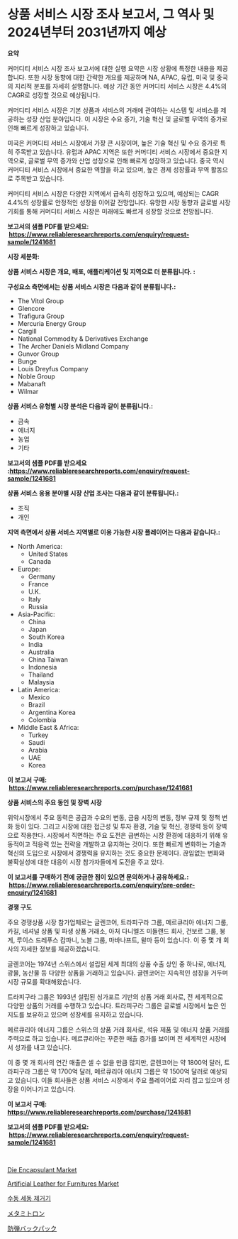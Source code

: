 <p><h1>상품 서비스 시장 조사 보고서, 그 역사 및 2024년부터 2031년까지 예상</h1></p><p><strong>요약</strong></p>
<p><p>커머디티 서비스 시장 조사 보고서에 대한 실행 요약은 시장 상황에 특정한 내용을 제공합니다. 또한 시장 동향에 대한 간략한 개요를 제공하며 NA, APAC, 유럽, 미국 및 중국의 지리적 분포를 자세히 설명합니다. 예상 기간 동안 커머디티 서비스 시장은 4.4%의 CAGR로 성장할 것으로 예상됩니다.</p><p>커머디티 서비스 시장은 기본 상품과 서비스의 거래에 관여하는 시스템 및 서비스를 제공하는 성장 산업 분야입니다. 이 시장은 수요 증가, 기술 혁신 및 글로벌 무역의 증가로 인해 빠르게 성장하고 있습니다.</p><p>미국은 커머디티 서비스 시장에서 가장 큰 시장이며, 높은 기술 혁신 및 수요 증가로 특히 주목받고 있습니다. 유럽과 APAC 지역은 또한 커머디티 서비스 시장에서 중요한 지역으로, 글로벌 무역 증가와 산업 성장으로 인해 빠르게 성장하고 있습니다. 중국 역시 커머디티 서비스 시장에서 중요한 역할을 하고 있으며, 높은 경제 성장률과 무역 활동으로 주목받고 있습니다.</p><p>커머디티 서비스 시장은 다양한 지역에서 급속히 성장하고 있으며, 예상되는 CAGR 4.4%의 성장률로 안정적인 성장을 이어갈 전망입니다. 유망한 시장 동향과 글로벌 시장 기회를 통해 커머디티 서비스 시장은 미래에도 빠르게 성장할 것으로 전망됩니다.</p></p>
<p><strong>보고서의 샘플 PDF를 받으세요: &nbsp;<a href="https://www.reliableresearchreports.com/enquiry/request-sample/1241681">https://www.reliableresearchreports.com/enquiry/request-sample/1241681</a></strong></p>
<p><strong>시장 세분화:</strong></p>
<p><strong> 상품 서비스 시장은 개요, 배포, 애플리케이션 및 지역으로 더 분류됩니다. :</strong></p>
<p><strong>구성요소 측면에서는 상품 서비스 시장은 다음과 같이 분류됩니다.:</strong></p>
<p><ul><li>The Vitol Group</li><li>Glencore</li><li>Trafigura Group</li><li>Mercuria Energy Group</li><li>Cargill</li><li>National Commodity & Derivatives Exchange</li><li>The Archer Daniels Midland Company</li><li>Gunvor Group</li><li>Bunge</li><li>Louis Dreyfus Company</li><li>Noble Group</li><li>Mabanaft</li><li>Wilmar</li></ul></p>
<p><strong> 상품 서비스 유형별 시장 분석은 다음과 같이 분류됩니다.:</strong></p>
<p><ul><li>금속</li><li>에너지</li><li>농업</li><li>기타</li></ul></p>
<p><strong>보고서의 샘플 PDF를 받으세요 :<a href="https://www.reliableresearchreports.com/enquiry/request-sample/1241681">https://www.reliableresearchreports.com/enquiry/request-sample/1241681</a></strong></p>
<p><strong> 상품 서비스 응용 분야별 시장 산업 조사는 다음과 같이 분류됩니다.:</strong></p>
<p><ul><li>조직</li><li>개인</li></ul></p>
<p><strong>지역 측면에서 상품 서비스 지역별로 이용 가능한 시장 플레이어는 다음과 같습니다.:</strong></p>
<p><ul>
    <li>
        North America:
        <ul>
            <li>United States</li>
            <li>Canada</li>
        </ul>
    </li>
    <li>
        Europe:
        <ul>
            <li>Germany</li>
            <li>France</li>
            <li>U.K.</li>
            <li>Italy</li>
            <li>Russia</li>
        </ul>
    </li>
    <li>
        Asia-Pacific:
        <ul>
            <li>China</li>
            <li>Japan</li>
            <li>South Korea</li>
            <li>India</li>
            <li>Australia</li>
            <li>China Taiwan</li>
            <li>Indonesia</li>
            <li>Thailand</li>
            <li>Malaysia</li>
        </ul>
    </li>
    <li>
        Latin America:
        <ul>
            <li>Mexico</li>
            <li>Brazil</li>
            <li>Argentina Korea</li>
            <li>Colombia</li>
        </ul>
    </li>
    <li>
        Middle East & Africa:
        <ul>
            <li>Turkey</li>
            <li>Saudi</li>
            <li>Arabia</li>
            <li>UAE</li>
            <li>Korea</li>
        </ul>
    </li>
    </ul></p>
<p><strong>이 보고서 구매: &nbsp;<a href="https://www.reliableresearchreports.com/purchase/1241681">https://www.reliableresearchreports.com/purchase/1241681</a></strong></p>
<p><strong>상품 서비스의 주요 동인 및 장벽 시장</strong></p>
<p><p>위악시장에서 주요 동력은 공급과 수요의 변동, 금융 시장의 변동, 정부 규제 및 정책 변화 등이 있다. 그리고 시장에 대한 접근성 및 투자 환경, 기술 및 혁신, 경쟁력 등이 장벽으로 작용한다. 시장에서 직면하는 주요 도전은 급변하는 시장 환경에 대응하기 위해 유동적이고 적응력 있는 전략을 개발하고 유지하는 것이다. 또한 빠르게 변화하는 기술과 혁신의 도입으로 시장에서 경쟁력을 유지하는 것도 중요한 문제이다. 끊임없는 변화와 불확실성에 대한 대응이 시장 참가자들에게 도전을 주고 있다.</p></p>
<p><strong>이 보고서를 구매하기 전에 궁금한 점이 있으면 문의하거나 공유하세요.: &nbsp;<a href="https://www.reliableresearchreports.com/enquiry/pre-order-enquiry/1241681">https://www.reliableresearchreports.com/enquiry/pre-order-enquiry/1241681</a></strong></p>
<p><strong>경쟁 구도</strong></p>
<p><p>주요 경쟁상품 시장 참가업체로는 글렌코어, 트라피구라 그룹, 메르큐리아 에너지 그룹, 카길, 네셔널 상품 및 파생 상품 거래소, 아처 다니엘즈 미들랜드 회사, 건보르 그룹, 붕게, 루이스 드레푸스 캄파니, 노블 그룹, 마바나프트, 윌마 등이 있습니다. 이 중 몇 개 회사의 자세한 정보를 제공하겠습니다.</p><p>글렌코어는 1974년 스위스에서 설립된 세계 최대의 상품 수출 상인 중 하나로, 에너지, 광물, 농산물 등 다양한 상품을 거래하고 있습니다. 글렌코어는 지속적인 성장을 거두며 시장 규모를 확대해왔습니다. </p><p>트라피구라 그룹은 1993년 설립된 싱가포르 기반의 상품 거래 회사로, 전 세계적으로 다양한 상품의 거래를 수행하고 있습니다. 트라피구라 그룹은 글로벌 시장에서 높은 인지도를 보유하고 있으며 성장세를 유지하고 있습니다.</p><p>메르큐리아 에너지 그룹은 스위스의 상품 거래 회사로, 석유 제품 및 에너지 상품 거래를 주력으로 하고 있습니다. 메르큐리아는 꾸준한 매출 증가를 보이며 전 세계적인 시장에서 성과를 내고 있습니다.</p><p>이 중 몇 개 회사의 연간 매출은 셀 수 없을 만큼 많지만, 글렌코어는 약 1800억 달러, 트라피구라 그룹은 약 1700억 달러, 메르큐리아 에너지 그룹은 약 1500억 달러로 예상되고 있습니다. 이들 회사들은 상품 서비스 시장에서 주요 플레이어로 자리 잡고 있으며 성장을 이어나가고 있습니다.</p></p>
<p><strong>이 보고서 구매: &nbsp; <a href="https://www.reliableresearchreports.com/purchase/1241681">https://www.reliableresearchreports.com/purchase/1241681</a></strong></p>
<p><strong>보고서의 샘플 PDF를 받으세요: &nbsp;<a href="https://www.reliableresearchreports.com/enquiry/request-sample/1241681">https://www.reliableresearchreports.com/enquiry/request-sample/1241681</a></strong><strong></strong></p>
<p>&nbsp;</p>
<p><p><a href="https://issuu.com/reportprime-2/docs/die-encapsulant-market-size-2030.pptx">Die Encapsulant Market</a></p><p><a href="https://github.com/castoriffic/Market-Research-Report-List-3/blob/main/artificial-leather-for-furnitures-market.md">Artificial Leather for Furnitures Market</a></p><p><a href="https://medium.com/@brionnaboyle/%EC%88%98%EB%8F%99-%EC%A0%9C%EC%84%B8%EB%8F%99%EA%B8%B0-%EC%8B%9C%EC%9E%A5-%EC%A0%84%EB%A7%9D-%EC%82%B0%EC%97%85-%EA%B0%9C%EC%9A%94-%EB%B0%8F-%EC%98%88%EC%B8%A1-2024%EB%85%84%EB%B6%80%ED%84%B0-2031%EB%85%84-1c9a9228ab76">수동 세동 제거기</a></p><p><a href="https://github.com/jkjreqjscoxx7/Market-Research-Report-List-1/blob/main/98742292462.md">メタミトロン</a></p><p><a href="https://medium.com/@kyaorris56456/%E9%98%B2%E5%BC%BE%E3%83%AA%E3%83%A5%E3%83%83%E3%82%AF%E3%82%B5%E3%83%83%E3%82%AF%E5%B8%82%E5%A0%B4%E5%88%86%E6%9E%90-%E3%81%9D%E3%81%AEcagr-%E5%B8%82%E5%A0%B4%E3%82%BB%E3%82%B0%E3%83%A1%E3%83%B3%E3%83%86%E3%83%BC%E3%82%B7%E3%83%A7%E3%83%B3-%E3%81%8A%E3%82%88%E3%81%B3%E3%82%B0%E3%83%AD%E3%83%BC%E3%83%90%E3%83%AB%E7%94%A3%E6%A5%AD%E6%A6%82%E8%A6%81-351da441996b">防弾バックパック</a></p></p>